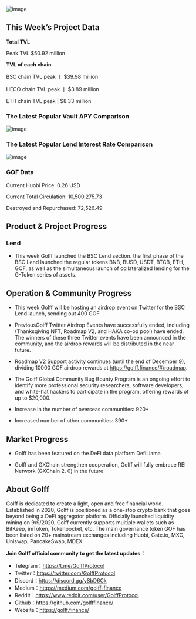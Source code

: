 ![image](https://docs.golff.com/blog/page/week37/1.jpg)

## This Week’s Project Data

**Total TVL**

Peak TVL $50.92 million

**TVL of each chain**

BSC chain TVL peak 丨 $39.98 million

HECO chain TVL peak 丨 $3.89 million

ETH chain TVL peak | $8.33 million

### The Latest Popular Vault APY Comparison

![image](https://docs.golff.com/blog/page/week37/2.jpg)

### The Latest Popular Lend Interest Rate Comparison

![image](https://docs.golff.com/blog/page/week37/3.jpg)

### GOF Data

Current Huobi Price: 0.26 USD

Current Total Circulation: 10,500,275.73

Destroyed and Repurchased: 72,526.49



## Product & Project Progress

### Lend

- This week Golff launched the BSC Lend section. the first phase of the BSC Lend launched the regular tokens BNB, BUSD, USDT, BTCB, ETH, GOF, as well as the simultaneous launch of collateralized lending for the G-Token series of assets.

  

## Operation & Community Progress

- This week Golff will be hosting an airdrop event on Twitter for the BSC Lend launch, sending out 400 GOF.

- PreviousGolff Twitter Airdrop Events have successfully ended, including (Thanksgiving NFT, Roadmap V2, and HAKA co-op pool) have ended. The winners of these three Twitter events have been announced in the community, and the airdrop rewards will be distributed in the near future.

- Roadmap V2 Support activity continues (until the end of December 9), dividing 10000 GOF airdrop rewards at https://golff.finance/#/roadmap.

- The Golff Global Community Bug Bounty Program is an ongoing effort to identify more professional security researchers, software developers, and white-hat hackers to participate in the program, offering rewards of up to $20,000.

- Increase in the number of overseas communities: 920+

- Increased number of other communities: 390+

  

## Market Progress

- Golff has been featured on the DeFi data platform DefiLlama

- Golff and GXChain strengthen cooperation, Golff will fully embrace REI Network (GXChain 2. 0) in the future

  

## About Golff

Golff is dedicated to create a light, open and free financial world. Established in 2020, Golff is positioned as a one-stop crypto bank that goes beyond being a DeFi aggregator platform. Officially launched liquidity mining on 9/9/2020, Golff currently supports multiple wallets such as BitKeep, imToken, Tokenpocket, etc. The main governance token GOF has been listed on 20+ mainstream exchanges including Huobi, Gate.io, MXC, Uniswap, PancakeSwap, MDEX.

**Join Golff official community to get the latest updates：**

- Telegram：https://t.me/GolffProtocol
- Twitter：https://twitter.com/GolffProtocol
- Discord：https://discord.gg/ySbD6Ck
- Medium：https://medium.com/golff-finance
- Reddit：https://www.reddit.com/user/GolffProtocol
- Github：https://github.com/golfffinance/
- Website：https://golff.finance/
